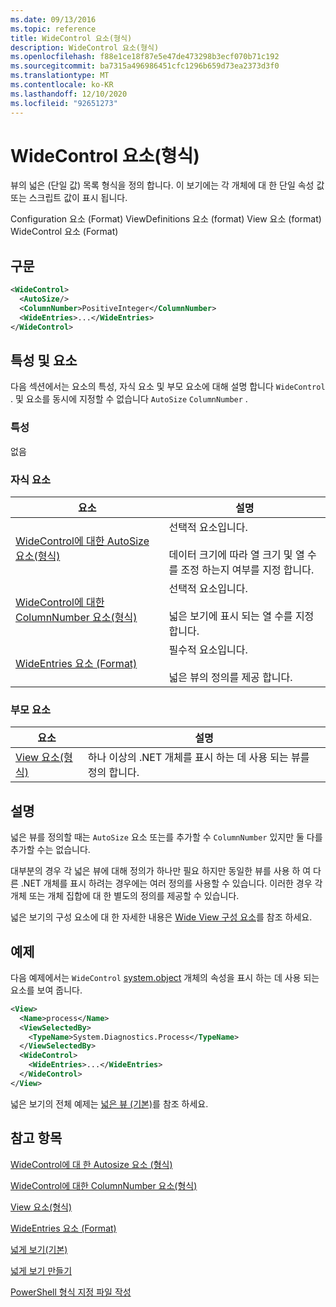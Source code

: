 ```yaml
---
ms.date: 09/13/2016
ms.topic: reference
title: WideControl 요소(형식)
description: WideControl 요소(형식)
ms.openlocfilehash: f88e1ce18f87e5e47de473298b3ecf070b71c192
ms.sourcegitcommit: ba7315a496986451cfc1296b659d73ea2373d3f0
ms.translationtype: MT
ms.contentlocale: ko-KR
ms.lasthandoff: 12/10/2020
ms.locfileid: "92651273"
---
```

# <a name="widecontrol-element-format"></a>WideControl 요소(형식)

뷰의 넓은 (단일 값) 목록 형식을 정의 합니다. 이 보기에는 각 개체에 대 한 단일 속성 값 또는 스크립트 값이 표시 됩니다.

Configuration 요소 (Format) ViewDefinitions 요소 (format) View 요소 (format) WideControl 요소 (Format)

## <a name="syntax"></a>구문

```xml
<WideControl>
  <AutoSize/>
  <ColumnNumber>PositiveInteger</ColumnNumber>
  <WideEntries>...</WideEntries>
</WideControl>
```

## <a name="attributes-and-elements"></a>특성 및 요소

다음 섹션에서는 요소의 특성, 자식 요소 및 부모 요소에 대해 설명 합니다 `WideControl` . 및 요소를 동시에 지정할 수 없습니다 `AutoSize` `ColumnNumber` .

### <a name="attributes"></a>특성

없음

### <a name="child-elements"></a>자식 요소

|요소|설명|
|-------------|-----------------|
|[WideControl에 대한 AutoSize 요소(형식)](./autosize-element-for-widecontrol-format.md)|선택적 요소입니다.<br /><br /> 데이터 크기에 따라 열 크기 및 열 수를 조정 하는지 여부를 지정 합니다.|
|[WideControl에 대한 ColumnNumber 요소(형식)](./columnnumber-element-for-widecontrol-format.md)|선택적 요소입니다.<br /><br /> 넓은 보기에 표시 되는 열 수를 지정 합니다.|
|[WideEntries 요소 (Format)](./wideentries-element-for-widecontrol-format.md)|필수적 요소입니다.<br /><br /> 넓은 뷰의 정의를 제공 합니다.|

### <a name="parent-elements"></a>부모 요소

|요소|설명|
|-------------|-----------------|
|[View 요소(형식)](./view-element-format.md)|하나 이상의 .NET 개체를 표시 하는 데 사용 되는 뷰를 정의 합니다.|

## <a name="remarks"></a>설명

넓은 뷰를 정의할 때는 `AutoSize` 요소 또는를 추가할 수 `ColumnNumber` 있지만 둘 다를 추가할 수는 없습니다.

대부분의 경우 각 넓은 뷰에 대해 정의가 하나만 필요 하지만 동일한 뷰를 사용 하 여 다른 .NET 개체를 표시 하려는 경우에는 여러 정의를 사용할 수 있습니다. 이러한 경우 각 개체 또는 개체 집합에 대 한 별도의 정의를 제공할 수 있습니다.

넓은 보기의 구성 요소에 대 한 자세한 내용은 [Wide View 구성 요소](./creating-a-wide-view.md)를 참조 하세요.

## <a name="example"></a>예제

다음 예제에서는 `WideControl` [system.object](/dotnet/api/System.Diagnostics.Process) 개체의 속성을 표시 하는 데 사용 되는 요소를 보여 줍니다.

```xml
<View>
  <Name>process</Name>
  <ViewSelectedBy>
    <TypeName>System.Diagnostics.Process</TypeName>
  </ViewSelectedBy>
  <WideControl>
    <WideEntries>...</WideEntries>
  </WideControl>
</View>
```

넓은 보기의 전체 예제는 [넓은 뷰 (기본)](./wide-view-basic.md)를 참조 하세요.

## <a name="see-also"></a>참고 항목

[WideControl에 대 한 Autosize 요소 (형식)](./autosize-element-for-widecontrol-format.md)

[WideControl에 대한 ColumnNumber 요소(형식)](./columnnumber-element-for-widecontrol-format.md)

[View 요소(형식)](./view-element-format.md)

[WideEntries 요소 (Format)](./wideentries-element-for-widecontrol-format.md)

[넓게 보기(기본)](./wide-view-basic.md)

[넓게 보기 만들기](./creating-a-wide-view.md)

[PowerShell 형식 지정 파일 작성](./writing-a-powershell-formatting-file.md)

